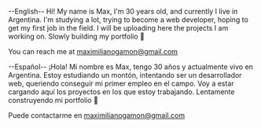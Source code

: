 --English--
Hi! My name is Max, I'm 30 years old, and currently I live in Argentina.
I'm studying a lot, trying to become a web developer, hoping to get my first job in the field.
I will be uploading here the projects I am working on. Slowly building my portfolio 🌱

You can reach me at maximilianogamon@gmail.com

--Español--
¡Hola! Mi nombre es Max, tengo 30 años y actualmente vivo en Argentina.
Estoy estudiando un montón, intentando ser un desarrollador web, queriendo conseguir mi primer empleo en el campo.
Voy a estar cargando aquí los proyectos en los que estoy trabajando. Lentamente construyendo mi portfolio 🌱

Puede contactarme en maximilianogamon@gmail.com
